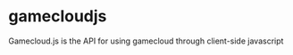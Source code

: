 gamecloudjs
===========

Gamecloud.js is the API for using gamecloud through client-side javascript
